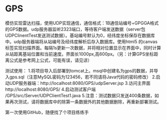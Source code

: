 # GPS
模仿实现雷达扫描，使用UDP实现通信，通信格式：1B通信站编号+GPGGA格式的GPS数据。udp服务器监听2323端口，等待客户端发送数据（server包UDPClinentTest发送测试数据）。基站编号默认为0，经纬度坐标保存在数据库中。udp服务器端将从站编号及经纬度解析后存入数据库。使用html5 的canvas标签实现扫描界面。每隔1s更新一次数据，并将相对位置显示在界面中，同时计算从站距离基站位置和当前速度。界面长1000px,高600px。（另：计算GPS坐标距离公式是参考网上公式，可能有误，请见谅）

测试使用：
1.将项目导入后部署到tomcat上。msql中创建名为gps的数据，并导入gps.sql（注意MySQL密码为123456，若不同请将Java代码的密码修改）
2.启动UDP服务器端：http://localhost:8080/GPS/udpServer.jsp
3.访问主界面http://localhost:8080/GPS/
4.启动测试客户端 /GPS/src/Server/UDPClientTest1.java
5.注意：测试数据只发送400条数据，如果再次测试，请将数据库中的除第一条数据外的其他数据删除，再重新部署测试。


第一次使用GitHub，随便找了个项目练练手
